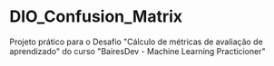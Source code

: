 # DIO_Confusion_Matrix
Projeto prático para o Desafio "Cálculo de métricas de avaliação de aprendizado" do curso "BairesDev - Machine Learning Practicioner"
